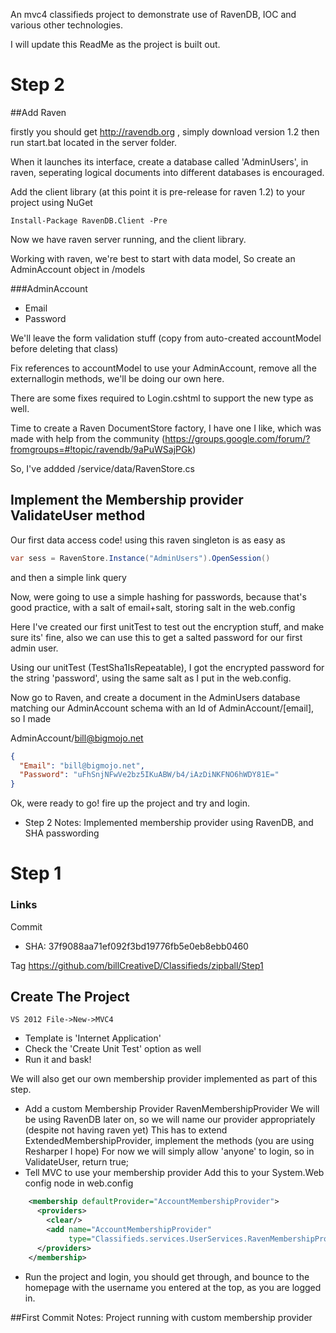 An mvc4 classifieds project to demonstrate use of RavenDB, IOC and various other technologies.

I will update this ReadMe as the project is built out.

# Step 2

##Add Raven

firstly you should get http://ravendb.org , simply download version 1.2 then run start.bat located in the server folder.

When it launches its interface, create a database called 'AdminUsers', in raven, seperating logical documents into different databases is encouraged.

Add the client library (at this point it is pre-release for raven 1.2) to your project using NuGet

````
Install-Package RavenDB.Client -Pre
````

Now we have raven server running, and the client library. 

Working with raven, we're best to start with data model, So create an AdminAccount object in /models

###AdminAccount
* Email
* Password

We'll leave the form validation stuff (copy from auto-created accountModel before deleting that class)

Fix references to accountModel to use your AdminAccount, remove all the externallogin methods, we'll be doing our own here.

There are some fixes required to Login.cshtml to support the new type as well.

Time to create a Raven DocumentStore factory, I have one I like, which was made with help from the community (https://groups.google.com/forum/?fromgroups=#!topic/ravendb/9aPuWSajPGk)

So, I've addded /service/data/RavenStore.cs

## Implement the Membership provider ValidateUser method
Our first data access code! using this raven singleton is as easy as

````csharp
var sess = RavenStore.Instance("AdminUsers").OpenSession()
````

and then a simple link query

Now, were going to use a simple hashing for passwords, because that's good practice, with a salt of email+salt, storing salt in the web.config

Here I've created our first unitTest to test out the encryption stuff, and make sure its' fine, also we can use this to get a salted password for our first admin user.

Using our unitTest (TestSha1IsRepeatable), I got the encrypted password for the string 'password', using the same salt as I put in the web.config.

Now go to Raven, and create a document in the AdminUsers database matching our AdminAccount schema
with an Id of AdminAccount/[email], so I made

AdminAccount/bill@bigmojo.net

````json
{
  "Email": "bill@bigmojo.net",
  "Password": "uFhSnjNFwVe2bz5IKuABW/b4/iAzDiNKFNO6hWDY81E="
}
````

Ok, were ready to go! fire up the project and try and login.


* Step 2 Notes: Implemented membership provider using RavenDB, and SHA passwording

# Step 1

###  Links
Commit

* SHA: 37f9088aa71ef092f3bd19776fb5e0eb8ebb0460

Tag
https://github.com/billCreativeD/Classifieds/zipball/Step1

## Create The Project
````VS 2012 File->New->MVC4````

* Template is 'Internet Application'
* Check the 'Create Unit Test' option as well
* Run it and bask!

We will also get our own membership provider implemented as part of this step.

* Add a custom Membership Provider RavenMembershipProvider
We will be using RavenDB later on, so we will name our provider appropriately (despite not having raven yet)
This has to extend ExtendedMembershipProvider, implement the methods (you are using Resharper I hope)
For now we will simply allow 'anyone' to login, so in ValidateUser, return true;
* Tell MVC to use your membership provider
Add this to your System.Web config node in web.config

````xml
    <membership defaultProvider="AccountMembershipProvider">
      <providers>
        <clear/>
        <add name="AccountMembershipProvider"
             type="Classifieds.services.UserServices.RavenMembershipProvider" />
      </providers>
    </membership>
 ````

* Run the project and login, you should get through, and bounce to the homepage with the username you entered at the top, as you are logged in.

##First Commit Notes: Project running with custom membership provider